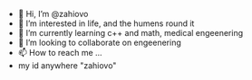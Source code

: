 - 👋 Hi, I’m @zahiovo
- 👀 I’m interested in life, and the humens round it
- 🌱 I’m currently learning c++ and math, medical engeenering
- 💞️ I’m looking to collaborate on engeenering
- 📫 How to reach me ...
- my id anywhere "zahiovo"
<!---
zahiovo/zahiovo is a ✨ special ✨ repository because its `README.md` (this file) appears on your GitHub profile.
You can click the Preview link to take a look at your changes.
--->
